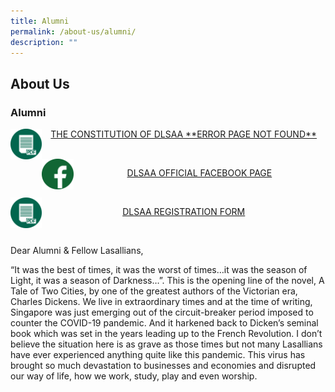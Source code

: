 ```yaml
---
title: Alumni
permalink: /about-us/alumni/
description: ""
---
```

## About Us

### Alumni

<img src="/images/alumini_pdf.png" style="width:10%" align=left>
<p align="center">
<a href="https://delasalle.moe.edu.sg/qql/slot/u749/2020/About%20Us/Alumni/CONSTITUTION%20OF%20THE%20DLSAA%201.pdf">THE CONSTITUTION OF DLSAA **ERROR PAGE NOT FOUND**</a></p><br> 

<img src="/images/fb.png" style="width:10%" align=left>
<p align="center">
<a href="https://www.facebook.com/DLSAA1">DLSAA OFFICIAL FACEBOOK PAGE </a></p><br>

<img src="/images/alumini_pdf (1).png" style="width:10%" align=left>
<p align="center">
<a href="https://forms.office.com/Pages/ResponsePage.aspx?id=DQSIkWdsW0yxEjajBLZtrQAAAAAAAAAAAAYAAA3ZywJUQVJCNkJCVFdGSklMNDNLSzhER1NNUU4wUi4u">DLSAA REGISTRATION FORM </a></p><br>

Dear Alumni & Fellow Lasallians,

“It was the best of times, it was the worst of times…it was the season of Light, it was a season of Darkness…”. This is the opening line of the novel, A Tale of Two Cities, by one of the greatest authors of the Victorian era, Charles Dickens. We live in extraordinary times and at the time of writing, Singapore was just emerging out of the circuit-breaker period imposed to counter the COVID-19 pandemic. And it harkened back to Dicken’s seminal book which was set in the years leading up to the French Revolution. I don’t believe the situation here is as grave as those times but not many Lasallians have ever experienced anything quite like this pandemic. This virus has brought so much devastation to businesses and economies and disrupted our way of life, how we work, study, play and even worship.